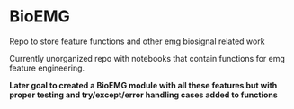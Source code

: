 # BioEMG
Repo to store feature functions and other emg biosignal related work

Currently unorganized repo with notebooks that contain functions for emg feature engineering.

**Later goal to created a BioEMG module with all these features but with proper testing and try/except/error handling cases added to functions**
